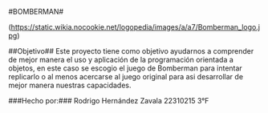 #BOMBERMAN#

(https://static.wikia.nocookie.net/logopedia/images/a/a7/Bomberman_logo.jpg)

##Objetivo##
Este proyecto tiene como objetivo ayudarnos a comprender de mejor manera el uso y aplicación de la programación orientada a objetos, en este caso se escogio el juego de Bomberman para intentar replicarlo o al menos acercarse al juego original para asi desarrollar de mejor manera nuestras capacidades.

###Hecho por:###
Rodrigo Hernández Zavala 
22310215
3°F